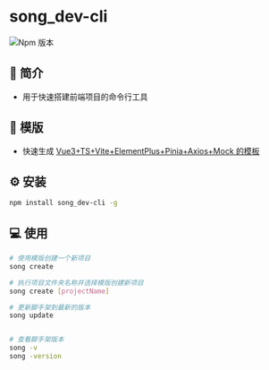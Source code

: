 # song_dev-cli

![Npm 版本](https://img.shields.io/badge/song-cli_v0.0.1-blue)

## 📖 简介

- 用于快速搭建前端项目的命令行工具

## 📝 模版

- 快速生成 [Vue3+TS+Vite+ElementPlus+Pinia+Axios+Mock 的模板](https://gitee.com/ODOEN/front-end-engineering)

## ⚙️ 安装

```bash
npm install song_dev-cli -g
```

## 💻 使用

```bash
# 使用模版创建一个新项目
song create

# 执行项目文件夹名称并选择模版创建新项目
song create [projectName]

# 更新脚手架到最新的版本
song update


# 查看脚手架版本
song -v
song -version

```
